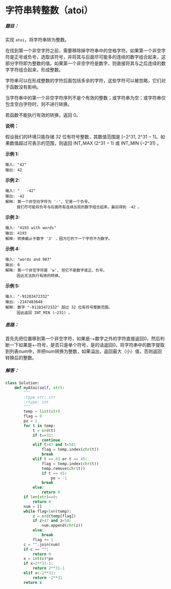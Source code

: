 # 字符串转整数（atoi）

##### 题目：

实现 `atoi`，将字符串转为整数。

在找到第一个非空字符之前，需要移除掉字符串中的空格字符。如果第一个非空字符是正号或负号，选取该符号，并将其与后面尽可能多的连续的数字组合起来，这部分字符即为整数的值。如果第一个非空字符是数字，则直接将其与之后连续的数字字符组合起来，形成整数。

字符串可以在形成整数的字符后面包括多余的字符，这些字符可以被忽略，它们对于函数没有影响。

当字符串中的第一个非空字符序列不是个有效的整数；或字符串为空；或字符串仅包含空白字符时，则不进行转换。

若函数不能执行有效的转换，返回 0。

**说明：**

假设我们的环境只能存储 32 位有符号整数，其数值范围是 [−2^31,  2^31 − 1]。如果数值超过可表示的范围，则返回  INT_MAX (2^31 − 1) 或 INT_MIN (−2^31) 。

**示例 1:**

```
输入: "42"
输出: 42
```

**示例 2:**

```
输入: "   -42"
输出: -42
解释: 第一个非空白字符为 '-', 它是一个负号。
     我们尽可能将负号与后面所有连续出现的数字组合起来，最后得到 -42 。
```

**示例 3:**

```
输入: "4193 with words"
输出: 4193
解释: 转换截止于数字 '3' ，因为它的下一个字符不为数字。
```

**示例 4:**

```
输入: "words and 987"
输出: 0
解释: 第一个非空字符是 'w', 但它不是数字或正、负号。
     因此无法执行有效的转换。
```

**示例 5:**

```
输入: "-91283472332"
输出: -2147483648
解释: 数字 "-91283472332" 超过 32 位有符号整数范围。 
     因此返回 INT_MIN (−231) 。
```

##### 思路：

首先先把位置移到第一个非空字符，如果是-+数字之外的字符直接返回0，然后判断一下如果是+-符号，是否只是单个符号，是的话返回0，将字符串中的数字提取到列表num中，并把num转换为整数，如果溢出，返回最大（小）值，否则返回转换后的整数。

##### 解答：

```python
class Solution:
    def myAtoi(self, str):
        """
        :type str: str
        :rtype: int
        """
        temp = list(str)
        flag = 0
        po = 1
        for t in temp:
            t = ord(t)
            if t==32:
                continue
            elif t>47 and t<58:
                flag = temp.index(chr(t))
                break
            elif t == 43 or t == 45:
                flag = temp.index(chr(t))
                temp.remove(chr(t))
                if t == 45:
                    po = -1
                break
            else:
                return 0
        if len(str)==0:
            return 0
        num = []
        while flag<len(temp):
            z = ord(temp[flag])
            if z>47 and z<58:
                num.append(chr(z))
            else:
                break
            flag += 1
        c = "".join(num)
        if c == "":
            return 0
        x = int(c)*po
        if x>2**31-1:
            return 2**31-1
        elif x<-2**31:
            return -2**31
        return x
```

